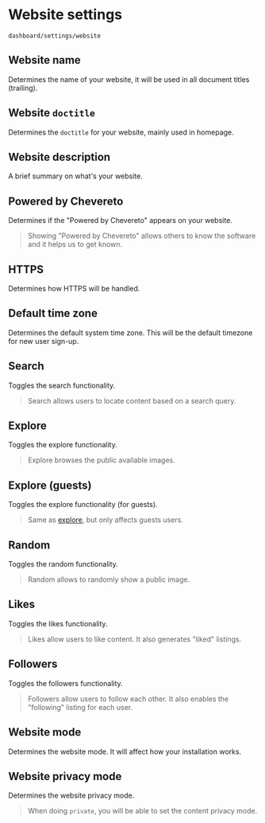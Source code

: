 # Website settings

`dashboard/settings/website`

## Website name

Determines the name of your website, it will be used in all document titles (trailing).

## Website `doctitle`

Determines the `doctitle` for your website, mainly used in homepage.

## Website description

A brief summary on what's your website.

## Powered by Chevereto

Determines if the "Powered by Chevereto" appears on your website.

> Showing "Powered by Chevereto" allows others to know the software and it helps us to get known.

## HTTPS

Determines how HTTPS will be handled.

## Default time zone

Determines the default system time zone. This will be the default timezone for new user sign-up.

## Search

Toggles the search functionality.

> Search allows users to locate content based on a search query.

## Explore

Toggles the explore functionality.

> Explore browses the public available images.

## Explore (guests)

Toggles the explore functionality (for guests).

> Same as [explore](#explore), but only affects guests users.

## Random

Toggles the random functionality.

> Random allows to randomly show a public image.

## Likes

Toggles the likes functionality.

> Likes allow users to like content. It also generates "liked" listings.

## Followers

Toggles the followers functionality.

> Followers allow users to follow each other. It also enables the "following" listing for each user.

## Website mode

Determines the website mode. It will affect how your installation works.

## Website privacy mode

Determines the website privacy mode.

> When doing `private`, you will be able to set the content privacy mode.
